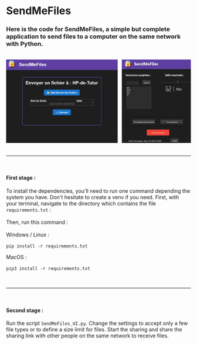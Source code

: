 # SendMeFiles

<h3>Here is the code for SendMeFiles, a simple but complete application to send files to a computer on the same network with Python.</h3>
<br>

<div align="center">
    <img src="static/assets/sendmefiles.png" alt="SendMeFiles Screenshot" width="700"/>
</div>
<br>

<hr style="height:2px; background-color:gray; border:none;">
<br>

<h4>First stage :</h4>
To install the dependencies, you'll need to run one command depending the system you have. Don't hesitate to create a venv if you need.
First, with your terminal, navigate to the directory which contains the file <code>requirements.txt</code> :
<br><br>
Then, run this command :
<br><br>
Windows / Linux :

```shell
pip install -r requirements.txt
```
MacOS :
```shell
pip3 install -r requirements.txt
```
<br>

<hr style="height:2px; background-color:gray; border:none;">
<br>

<h4>Second stage :</h4>
Run the script <code>SendMeFiles_UI.py</code>. Change the settings to accept only a few file types or to define a size limit for files. Start the sharing and share the sharing link with other people on the same network to receive files.
<br><br>
